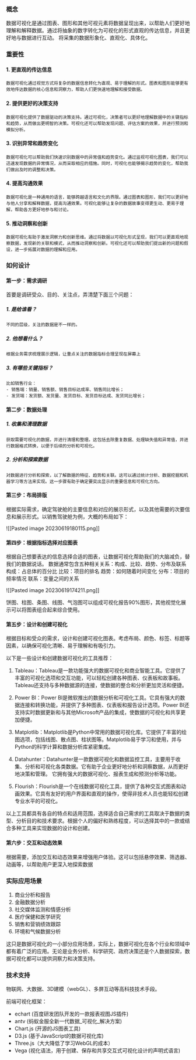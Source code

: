 ### 概念
数据可视化是通过图表、图形和其他可视元素将数据呈现出来，以帮助人们更好地理解和解释数据。通过将抽象的数字转化为可视化的形式直观的传达信息，并且更好地与数据进行互动。
将采集的数据形象化、直观化、具体化。 

### 重要性

#### 1. 更直观的传达信息
	数据可视化通过视觉方式将复杂的数据信息转化为直观、易于理解的形式。图表和图形能够更有效地传达数据的核心信息和洞察力，帮助人们更快速地理解和接受数据。

#### 2.  **提供更好的决策支持**
	数据可视化提供了数据驱动的决策支持。通过可视化，决策者可以更好地理解数据中的关键指标和趋势，从而做出更明智的决策。可视化还可以帮助发现问题、评估方案的效果，并进行预测和模拟分析。

#### 3. 识别异常和趋势变化
	数据可视化可以帮助我们快速识别数据中的异常值和趋势变化。通过监视可视化图表，我们可以迅速发现数据的异常情况，从而采取相应的措施。同时，可视化也能够揭示趋势的变化，帮助我们做出及时的调整和决策。
 
#### 4. 提高沟通效果
	数据可视化是一种通用的语言，能够跨越语言和文化的界限。通过图表和图形，我们可以更好地与他人分享和解释数据，提高沟通效果。可视化能够让复杂的数据故事变得更生动、更易于理解，帮助各方更好地参与和讨论。
    
#### 5. 推动洞察和创新
	数据可视化有助于激发洞察力和创新思维。通过将数据以可视化形式呈现，我们可以更直观地观察数据，发现新的关联和模式，从而推动洞察和创新。可视化还可以帮助我们提出新的问题和假设，进一步拓展对数据的理解和应用。



### 如何设计
#### 第一步：需求调研
首要是调研受众、目的、关注点，弄清楚下面三个问题：

##### 1. 是给谁看？
	不同的层级，关注的数据是不一样的。
##### 2. 他想看什么？
	根据业务需求梳理展示逻辑，让重点关注的数据指标合理呈现在屏幕上
##### 3. 有哪些关键指标？
	比如销售行业：
	- 销售端：销量、销售额、销售目标达成率、销售同比增长；
	- 发货端：发货额、发货量、发货目标、发货目标达成、发货同比增长；

#### 第二步：数据处理
##### 1. 收集和清理数据
	获取需要可视化的数据，并进行清理和整理。这包括去除重复数据、处理缺失值和异常值，并进行数据格式转换，以便于后续的分析和可视化。

##### 2. 分析和探索数据
	对数据进行分析和探索，以了解数据的特征、趋势和关联。这可以通过统计分析、数据挖掘和机器学习等方法来实现。这一步骤有助于确定要突出显示的重要信息和可视化方向。

#### 第三步：布局排版

根据实际需求，确定驾驶舱的主要信息和对应的展示形式，以及其他需要的次要信息和展示形式。以销售驾驶舱为例，大概的布局如下：

![[Pasted image 20230619180115.png]]

#### 第四步：根据指标选择对应图表
根据自己想要表达的信息选择合适的图表，让数据可视化帮助我们的大脑减负，替我们的数据说话。
数据通常包含五种相关关系：构成、比较、趋势、分布及联系
	构成：占总体的百分比
	比较：项目的排名
	趋势：如何随着时间变化
	分布：项目的频率情况
	联系：变量之间的关系

![[Pasted image 20230619174211.png]]

饼图、柱图、条图、线图、气泡图可以组成可视化报告90%图形，其他视觉化展示可以将图表组合起来综合使用。


#### 第五步：设计和创建可视化
根据目标和受众的需求，设计和创建可视化图表。考虑布局、颜色、标签、标题等因素，以确保可视化清晰、易于理解和有吸引力。

以下是一些设计和创建数据可视化的工具推荐：
1. Tableau：Tableau是一款功能强大的数据可视化和商业智能工具。它提供了丰富的可视化选项和交互功能，可以轻松创建各种图表、仪表板和故事板。Tableau还支持与多种数据源的连接，使数据的整合和分析更加灵活和便捷。
    
2. Power BI：Power BI是微软推出的数据分析和可视化工具。它具有强大的数据连接和转换功能，并提供了多种图表、仪表板和报告设计选项。Power BI还支持实时数据更新和与其他Microsoft产品的集成，使数据的可视化和共享更加便捷。
    
3. Matplotlib：Matplotlib是Python中常用的数据可视化库。它提供了丰富的绘图选项，包括线图、散点图、柱状图等。Matplotlib易于学习和使用，并与Python的科学计算和数据分析库紧密集成。
    
4. Datahunter：Datahunter是一款数据可视化和数据监控工具，主要用于收集、分析和可视化各类数据。它有助于企业更好地分析和洞察数据，从而更好地决策和管理。 它拥有强大的数据可视化、报表生成和预测分析等功能。
    
5. Flourish：Flourish是一个在线数据可视化工具，提供了各种交互式图表和动画效果。它具有友好的用户界面和直观的操作，使得非技术人员也能轻松创建专业水平的可视化。


以上工具都具有各自的特点和适用范围，选择适合自己需求的工具取决于数据的类型、分析目的和技术要求。根据个人的偏好和熟练程度，可以选择其中的一款或结合多种工具来实现数据的设计和创建。

#### 第六步：交互和动态效果
根据需要，添加交互和动态效果来增强用户体验。这可以包括悬停效果、筛选器、动画等，以帮助用户更深入地探索数据

### 实际应用场景

1. 商业分析和报告
2. 金融数据分析
3. 社交媒体监测和情感分析
4. 医疗保健和医学研究
5. 销售和营销绩效跟踪
6. 环境和气候数据分析

这只是数据可视化的一小部分应用场景，实际上，数据可视化在各个行业和领域中都有着广泛的应用。无论是业务分析、科学研究、政府决策还是个人数据探索，数据可视化都可以提供洞察力和决策支持。


### 技术支持

物联网、大数据、3D建模（webGL）、多屏互动等高科技技术手段。

前端可视化框架：
- echart (百度研发团队开发的一款报表视图JS插件)
- antv (蚂蚁金服全新一代数据_可视化_解决方案)
- Chart.js (开源的JS图表工具)
- D3.js (基于JavaScript的数据可视化库)
- Three.js（大大降低了学习WebGL的成本）
- Vega (视化语法，用于创建、保存和共享交互式可视化设计的声明式语言)